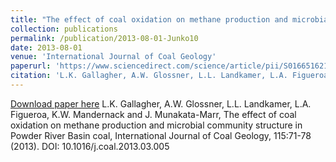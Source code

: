 ```yaml
---
title: "The effect of coal oxidation on methane production and microbial community structure in Powder River Basin coal”, International Journal of Coal Geology"
collection: publications
permalink: /publication/2013-08-01-Junko10
date: 2013-08-01
venue: 'International Journal of Coal Geology'
paperurl: 'https://www.sciencedirect.com/science/article/pii/S016651621300092X'
citation: 'L.K. Gallagher, A.W. Glossner, L.L. Landkamer, L.A. Figueroa, K.W. Mandernack and J. Munakata-Marr, The effect of coal oxidation on methane production and microbial community structure in Powder River Basin coal, International Journal of Coal Geology, 115:71-78 (2013). DOI: 10.1016/j.coal.2013.03.005'
---
```


<a href='https://www.sciencedirect.com/science/article/pii/S016651621300092X'>Download paper here</a>
L.K. Gallagher, A.W. Glossner, L.L. Landkamer, L.A. Figueroa, K.W. Mandernack and J. Munakata-Marr, The effect of coal oxidation on methane production and microbial community structure in Powder River Basin coal, International Journal of Coal Geology, 115:71-78 (2013). DOI: 10.1016/j.coal.2013.03.005
